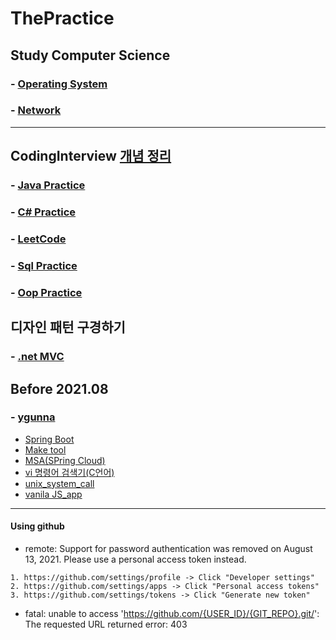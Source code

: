 # ThePractice
## Study Computer Science
### - [Operating System](https://github.com/dev7gy/ThePractice/tree/main/BookSummary/OperatingSystem)
### - [Network](https://github.com/dev7gy/ThePractice/tree/main/BookSummary/Network)
---
## CodingInterview [개념 정리](https://github.com/dev7gy/ThePractice/tree/main/codingInterview)
### - [Java Practice](https://github.com/dev7gy/ThePractice/tree/main/codingInterview/AlgorithmJava)
### - [C# Practice](https://github.com/dev7gy/ThePractice/tree/main/codingInterview/HelloCodingAlgorithm)
### - [LeetCode](https://github.com/dev7gy/ThePractice/tree/main/codingInterview/leetcode)
### - [Sql Practice](https://github.com/dev7gy/ThePractice/tree/main/SqlPractice)
### - [Oop Practice](https://github.com/dev7gy/ThePractice/tree/main/OopPractice)

## 디자인 패턴 구경하기
### - [.net MVC](https://github.com/dev7gy/ThePractice/tree/main/WebApplication1)

## Before 2021.08
### - [ygunna](https://github.com/dev7gy/ThePractice/tree/main/ygunna)
- [Spring Boot](https://github.com/dev7gy/ThePractice/tree/main/ygunna/springBootStudy)
- [Make tool](https://github.com/dev7gy/ThePractice/tree/main/ygunna/studyAll/make)
- [MSA(SPring Cloud)](https://github.com/dev7gy/ThePractice/tree/main/ygunna/studyAll/msa)
- [vi 명령어 검색기(C언어)](https://github.com/dev7gy/ThePractice/tree/main/ygunna/studyAll/prj/vi_cmd_srch)
- [unix_system_call](https://github.com/dev7gy/ThePractice/tree/main/ygunna/studyAll/unix_system/ch01_unixSystemBasic)
- [vanila JS_app](https://github.com/dev7gy/ThePractice/tree/main/ygunna/studyAll/web)
---
#### Using github
- remote: Support for password authentication was removed on August 13, 2021. Please use a personal access token instead.

```
1. https://github.com/settings/profile -> Click "Developer settings"
2. https://github.com/settings/apps -> Click "Personal access tokens"
3. https://github.com/settings/tokens -> Click "Generate new token"
```

- fatal: unable to access 'https://github.com/{USER_ID}/{GIT_REPO}.git/': The requested URL returned error: 403
```
```
